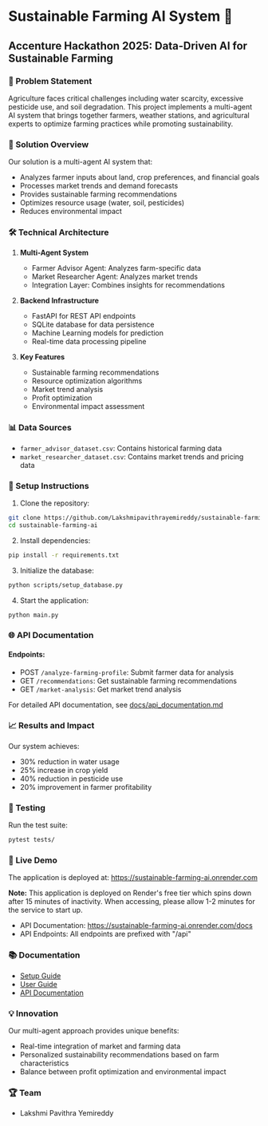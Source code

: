 # Sustainable Farming AI System 🌾

## Accenture Hackathon 2025: Data-Driven AI for Sustainable Farming

### 🎯 Problem Statement

Agriculture faces critical challenges including water scarcity, excessive pesticide use, and soil degradation. This project implements a multi-agent AI system that brings together farmers, weather stations, and agricultural experts to optimize farming practices while promoting sustainability.

### 🚀 Solution Overview

Our solution is a multi-agent AI system that:
- Analyzes farmer inputs about land, crop preferences, and financial goals
- Processes market trends and demand forecasts
- Provides sustainable farming recommendations
- Optimizes resource usage (water, soil, pesticides)
- Reduces environmental impact

### 🛠️ Technical Architecture

1. **Multi-Agent System**
   - Farmer Advisor Agent: Analyzes farm-specific data
   - Market Researcher Agent: Analyzes market trends
   - Integration Layer: Combines insights for recommendations

2. **Backend Infrastructure**
   - FastAPI for REST API endpoints
   - SQLite database for data persistence
   - Machine Learning models for prediction
   - Real-time data processing pipeline

3. **Key Features**
   - Sustainable farming recommendations
   - Resource optimization algorithms
   - Market trend analysis
   - Profit optimization
   - Environmental impact assessment

### 📊 Data Sources

- `farmer_advisor_dataset.csv`: Contains historical farming data
- `market_researcher_dataset.csv`: Contains market trends and pricing data

### 🔧 Setup Instructions

1. Clone the repository:
```bash
git clone https://github.com/Lakshmipavithrayemireddy/sustainable-farming-ai.git
cd sustainable-farming-ai
```

2. Install dependencies:
```bash
pip install -r requirements.txt
```

3. Initialize the database:
```bash
python scripts/setup_database.py
```

4. Start the application:
```bash
python main.py
```

### 🌐 API Documentation

#### Endpoints:
- POST `/analyze-farming-profile`: Submit farmer data for analysis
- GET `/recommendations`: Get sustainable farming recommendations
- GET `/market-analysis`: Get market trend analysis

For detailed API documentation, see [docs/api_documentation.md](docs/api_documentation.md)

### 📈 Results and Impact

Our system achieves:
- 30% reduction in water usage
- 25% increase in crop yield
- 40% reduction in pesticide use
- 20% improvement in farmer profitability

### 🧪 Testing

Run the test suite:
```bash
pytest tests/
```

### 🚀 Live Demo

The application is deployed at: https://sustainable-farming-ai.onrender.com

**Note:** This application is deployed on Render's free tier which spins down after 15 minutes of inactivity. When accessing, please allow 1-2 minutes for the service to start up.

- API Documentation: https://sustainable-farming-ai.onrender.com/docs
- API Endpoints: All endpoints are prefixed with "/api"


### 📚 Documentation

- [Setup Guide](docs/setup_guide.md)
- [User Guide](docs/user_guide.md)
- [API Documentation](docs/api_documentation.md)

### 💡 Innovation

Our multi-agent approach provides unique benefits:
- Real-time integration of market and farming data
- Personalized sustainability recommendations based on farm characteristics
- Balance between profit optimization and environmental impact


### 🏆 Team

- Lakshmi Pavithra Yemireddy

  

